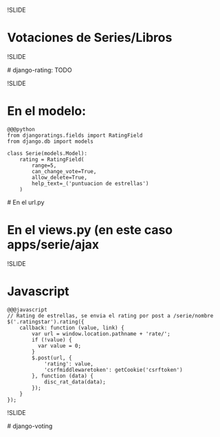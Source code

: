 !SLIDE 

# Votaciones de Series/Libros

!SLIDE 

# django-rating: TODO

!SLIDE

# En el modelo: 

    @@@python
    from djangoratings.fields import RatingField
    from django.db import models

    class Serie(models.Model):
        rating = RatingField(
            range=5,
            can_change_vote=True,
            allow_delete=True,
            help_text=_('puntuacion de estrellas')
        )

# En el url.py 


# En el views.py  (en este caso apps/serie/ajax


!SLIDE 

# Javascript 

    @@@javascript
    // Rating de estrellas, se envia el rating por post a /serie/nombre
    $('.ratingstar').rating({
        callback: function (value, link) {
            var url = window.location.pathname + 'rate/';
            if (!value) {
              var value = 0;
            }
            $.post(url, {
                'rating': value,
                'csrfmiddlewaretoken': getCookie('csrftoken')
            }, function (data) {
                disc_rat_data(data);
            });
        }
    }); 

!SLIDE 

# django-voting
